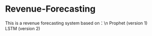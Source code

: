 # Revenue-Forecasting
This is a revenue forecasting system based on：\n
Prophet (version 1)
LSTM (version 2)
